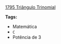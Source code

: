 [1795 Triângulo Trinomial](https://www.urionlinejudge.com.br/judge/pt/problems/view/1795)

**Tags:**
- Matemática
- `C`
- Potência de 3